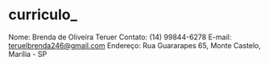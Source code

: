# curriculo_

Nome: Brenda de Oliveira Teruer
Contato: (14) 99844-6278
E-mail: teruelbrenda246@gmail.com
Endereço: Rua Guararapes 65, Monte Castelo, Marília - SP
